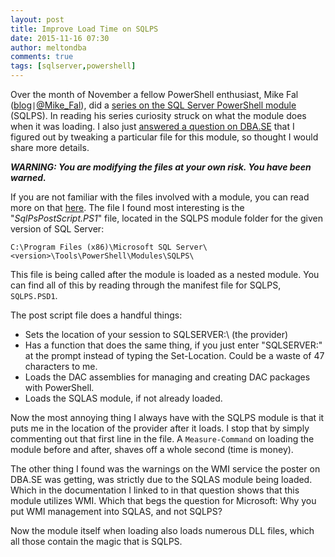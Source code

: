 ```yaml
---
layout: post
title: Improve Load Time on SQLPS
date: 2015-11-16 07:30
author: meltondba
comments: true
tags: [sqlserver,powershell]
---
```


Over the month of November a fellow PowerShell enthusiast, Mike Fal (<a href="http://www.mikefal.net" target="_blank">blog</a>`|`<a href="http://twitter.com/mike_fal" target="_blank">@Mike_Fal</a>), did a <a href="http://www.mikefal.net/tag/sqlps/" target="_blank">series on the SQL Server PowerShell module</a> (SQLPS). In reading his series curiosity struck on what the module does when it was loading. I also just <a href="http://www.mikefal.net/tag/sqlps/" target="_blank">answered a question on DBA.SE</a> that I figured out by tweaking a particular file for this module, so thought I would share more details.

_**WARNING: You are modifying the files at your own risk. You have been warned.**_

If you are not familiar with the files involved with a module, you can read more on that <a href="https://technet.microsoft.com/en-us/library/dd878324(v=vs.85).aspx" target="_blank">here</a>. The file I found most interesting is the "<em>SqlPsPostScript.PS1</em>" file, located in the SQLPS module folder for the given version of SQL Server:

```
C:\Program Files (x86)\Microsoft SQL Server\<version>\Tools\PowerShell\Modules\SQLPS\
```

This file is being called after the module is loaded as a nested module. You can find all of this by reading through the manifest file for SQLPS, `SQLPS.PSD1`.

The post script file does a handful things:

- Sets the location of your session to SQLSERVER:\ (the provider)
- Has a function that does the same thing, if you just enter "SQLSERVER:" at the prompt instead of typing the Set-Location. Could be a waste of 47 characters to me.
- Loads the DAC assemblies for managing and creating DAC packages with PowerShell.
- Loads the SQLAS module, if not already loaded.

Now the most annoying thing I always have with the SQLPS module is that it puts me in the location of the provider after it loads. I stop that by simply commenting out that first line in the file. A `Measure-Command` on loading the module before and after, shaves off a whole second (time is money).

The other thing I found was the warnings on the WMI service the poster on DBA.SE was getting, was strictly due to the SQLAS module being loaded. Which in the documentation I linked to in that question shows that this module utilizes WMI. Which that begs the question for Microsoft: Why you put WMI management into SQLAS, and not SQLPS?

Now the module itself when loading also loads numerous DLL files, which all those contain the magic that is SQLPS.
